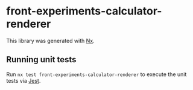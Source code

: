 # front-experiments-calculator-renderer

This library was generated with [Nx](https://nx.dev).

## Running unit tests

Run `nx test front-experiments-calculator-renderer` to execute the unit tests via [Jest](https://jestjs.io).

